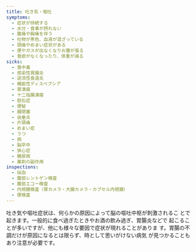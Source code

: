 ```yaml
---
title: 吐き気・嘔吐
symptoms:
  - 症状が持続する
  - 水分・食事が摂れない
  - 腹痛や胸痛を伴う
  - 吐物が茶色、血液が混ざっている
  - 頭痛やめまい症状がある
  - 便やガスが出なくなりお腹が張る
  - 食欲がなくなったり、体重が減る
sicks:
  - 食中毒
  - 感染性胃腸炎
  - 逆流性食道炎
  - 機能性ディスペプシア
  - 胃潰瘍
  - 十二指腸潰瘍
  - 胆石症
  - 便秘
  - 腸閉塞
  - 虫垂炎
  - 片頭痛
  - めまい症
  - うつ
  - 病
  - 脳卒中
  - 狭心症
  - 糖尿病
  - 薬剤の副作用
inspections:
  - 採血
  - 腹部レントゲン検査
  - 腹部エコー検査
  - 内視鏡検査（胃カメラ・大腸カメラ・カプセル内視鏡）
  - 便検査
---
```


吐き気や嘔吐症状は、何らかの原因によって脳の嘔吐中枢が刺激されるこ とで起きます。一般的に食べ過ぎたときやお酒の飲み過ぎ、胃腸炎などで 起こることが多いですが、他にも様々な要因で症状が現れることがありま す。胃腸の不調だけが原因になるとは限らず、時として思いがけない病気 が見つかることもあり注意が必要です。
